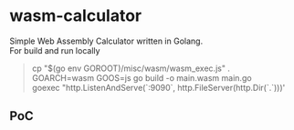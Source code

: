 # wasm-calculator
Simple Web Assembly Calculator written in Golang.<br>
For build and run locally<br>
> cp "$(go env GOROOT)/misc/wasm/wasm_exec.js" . <br>
> GOARCH=wasm GOOS=js go build -o main.wasm main.go <br>
> goexec "http.ListenAndServe(\`:9090\`, http.FileServer(http.Dir(\`.\`)))' <br>
## PoC
